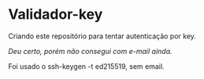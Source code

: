# Validador-key
Criando este repositório para tentar autenticação por key.


_Deu certo, porém não consegui com e-mail ainda._

Foi usado o ssh-keygen -t ed215519, sem email.
